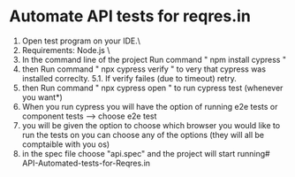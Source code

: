 # Automate API tests for reqres.in
1. Open test program on your IDE.\
2. Requirements: Node.js \
3. In the command line of the project Run command " npm install cypress "
4. then Run command " npx cypress verify " to very that cypress was installed correclty. 
    5.1. If verify failes (due to timeout) retry.
5. then Run command " npx cypress open " to run cypress test (whenever you want*)
6. When you run cypress you will have the option of running e2e tests or component tests 
--> choose e2e test
7. you will be given the option to choose which browser you would like to run the tests on
    you can choose any of the options (they will all be comptaible with you os)
8. in the spec file choose "api.spec" and the project will start running# API-Automated-tests-for-Reqres.in
